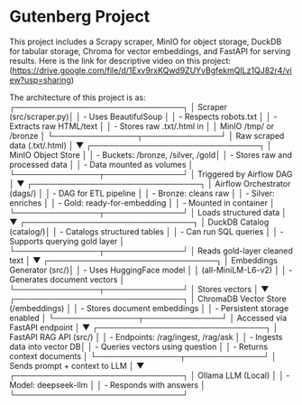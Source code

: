 # Gutenberg Project

This project includes a Scrapy scraper, MinIO for object storage, DuckDB for tabular storage, Chroma for vector embeddings, and FastAPI for serving results.
Here is the link for descriptive video on this project:
(https://drive.google.com/file/d/1Exv9rxKQwd9ZUYvBgfekmQILz1QJ82r4/view?usp=sharing)


  The architecture of this project is as: 
┌──────────────────────────────┐
│     Scraper (src/scraper.py)│
│ - Uses BeautifulSoup         │
│ - Respects robots.txt        │
│ - Extracts raw HTML/text     │
│ - Stores raw .txt/.html in   │
│   MinIO /tmp/ or /bronze     │
└───────────────┬──────────────┘
                │
       Raw scraped data (.txt/.html)
                │
                ▼
┌──────────────────────────────┐
│        MinIO Object Store    │
│ - Buckets: /bronze, /silver, /gold│
│ - Stores raw and processed data  │
│ - Data mounted as volumes        │
└───────────────┬──────────────┘
                │
        Triggered by Airflow DAG
                │
                ▼
┌──────────────────────────────┐
│    Airflow Orchestrator (dags/) │
│ - DAG for ETL pipeline        │
│ - Bronze: cleans raw          │
│ - Silver: enriches            │
│ - Gold: ready-for-embedding   │
│ - Mounted in container        │
└───────────────┬──────────────┘
                │
          Loads structured data
                │
                ▼
┌──────────────────────────────┐
│      DuckDB Catalog (catalog/)│
│ - Catalogs structured tables │
│ - Can run SQL queries        │
│ - Supports querying gold layer │
└───────────────┬──────────────┘
                │
   Reads gold-layer cleaned text
                │
                ▼
┌──────────────────────────────┐
│   Embeddings Generator (src/)│
│ - Uses HuggingFace model     │
│   (all-MiniLM-L6-v2)         │
│ - Generates document vectors │
└───────────────┬──────────────┘
                │
        Stores vectors
                │
                ▼
┌──────────────────────────────┐
│  ChromaDB Vector Store (/embeddings) │
│ - Stores document embeddings │
│ - Persistent storage enabled │
└───────────────┬──────────────┘
                │
     Accessed via FastAPI endpoint
                │
                ▼
┌──────────────────────────────┐
│     FastAPI RAG API (src/)   │
│ - Endpoints: /rag/ingest, /rag/ask │
│ - Ingests data into vector DB│
│ - Queries vectors using question │
│ - Returns context documents  │
└───────────────┬──────────────┘
                │
    Sends prompt + context to LLM
                │
                ▼
┌──────────────────────────────┐
│        Ollama LLM (Local)    │
│ - Model: deepseek-llm        │
│ - Responds with answers      │
└──────────────────────────────┘
